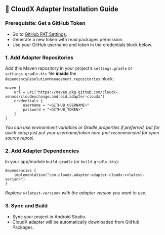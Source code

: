 
## 🚀 CloudX Adapter Installation Guide
### Prerequisite: Get a GitHub Token
* Go to [GitHub PAT Settings](https://github.com/settings/tokens).
* Generate a new token with read:packages permission.
* Use your GitHub username and token in the credentials block below.


### 1. Add Adapter Repositories
Add this Maven repository in your project’s `settings.gradle` or `settings.gradle.kts` file **inside** the `dependencyResolutionManagement.repositories` block:
```
maven {
    url = uri("https://maven.pkg.github.com/cloudx-xenoss/cloudexchange.android.adapter-cloudx")
    credentials {
        username = "<GITHUB_USERNAME>"
        password = "<GITHUB_TOKEN>"
    }
}
```
*You can use environment variables or Gradle properties if preferred, but for quick setup just put your username/token here (not recommended for open source repos).*

### 2. Add Adapter Dependencies
In your app/module `build.gradle` (or `build.gradle.kts`):
```
dependencies {
    implementation("com.cloudx.adapter:adapter-cloudx:v<latest-verion>")
}
```

*Replace* *`v<latest-version>`* *with the adapter version you want to use.*

### 3. Sync and Build
* Sync your project in Android Studio.
* CloudX adapter will be automatically downloaded from GitHub Packages.
